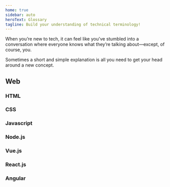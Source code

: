 ```yaml
---
home: true
sidebar: auto
heroText: Glossary
tagline: Build your understanding of technical terminology!
---
```

When you’re new to tech, it can feel like you’ve stumbled into a conversation where everyone knows what they’re talking about—except, of course, you.

Sometimes a short and simple explanation is all you need to get your head around a new concept.


## Web 

### HTML <FaqSearch query="What is HTML?"/>

### CSS <FaqSearch query="What is CSS?"/>

### Javascript <FaqSearch query="What is Javascript?"/>

### Node.js <FaqSearch query="What is Node.js?"/>

### Vue.js <FaqSearch query="What is Vue.js?"/>

### React.js <FaqSearch query="What is React.js?"/>

### Angular <FaqSearch query="What is the Angular framework?"/>


